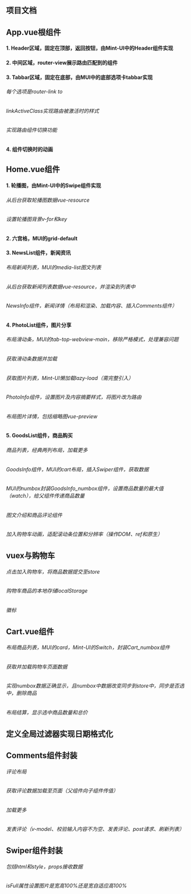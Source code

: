 ## 项目文档

## App.vue根组件
####  1. Header区域，固定在顶部，返回按钮，由Mint-UI中的Header组件实现
####  2. 中间区域，router-view展示路由匹配到的组件
####  3. Tabbar区域，固定在底部，由MUI中的底部选项卡tabbar实现
######   每个选项是router-link to
######   linkActiveClass实现路由被激活时的样式
######   实现路由组件切换功能
####  4. 组件切换时的动画

## Home.vue组件
####  1. 轮播图，由Mint-UI中的Swipe组件实现
######   从后台获取轮播图数据vue-resource
######   设置轮播图背景v-for和key
####  2. 六宫格，MUI的grid-default
####  3. NewsList组件，新闻资讯
######   布局新闻列表，MUI的media-list图文列表
######   从后台获取新闻列表数据vue-resource，并渲染到列表中
######   NewsInfo组件，新闻详情（布局和渲染、加载内容、插入Comments组件）
####  4. PhotoList组件，图片分享
######   布局滑动条，MUI的tab-top-webview-main，移除严格模式，处理兼容问题
######   获取滑动条数据并加载
######   获取图片列表，Mint-UI懒加载lazy-load（需完整引入）
######   PhotoInfo组件，设置图片及内容摘要样式，将图片改为路由
######   布局图片详情，包括缩略图vue-preview
####  5. GoodsList组件，商品购买
######   商品列表，经典两列布局，加载更多
######   GoodsInfo组件，MUI的cart布局，插入Swiper组件，获取数据
######   MUI的numbox封装GoodsInfo_numbox组件，设置商品数量的最大值（watch），给父组件传递商品数量
######   图文介绍和商品评论组件
######   加入购物车动画，适配滚动条位置和分辨率（操作DOM、ref和原生）

## vuex与购物车
######   点击加入购物车，将商品数据提交至store
######   购物车商品的本地存储localStorage
######   徽标

## Cart.vue组件
######   布局商品列表，MUI的card，Mint-UI的Switch，封装Cart_numbox组件
######   获取并加载购物车页面数据
######   实现numbox数据正确显示，且numbox中数据改变同步到store中，同步是否选中，删除商品
######   布局结算，显示选中商品数量和总价

## 定义全局过滤器实现日期格式化

## Comments组件封装
###### 评论布局
###### 获取评论数据加载至页面（父组件向子组件传值）
###### 加载更多
###### 发表评论（v-model、校验输入内容不为空、发表评论、post请求、刷新列表）

## Swiper组件封装
###### 包括html和style，props接收数据
###### isFull属性设置图片是宽高100%还是宽自适应高100%